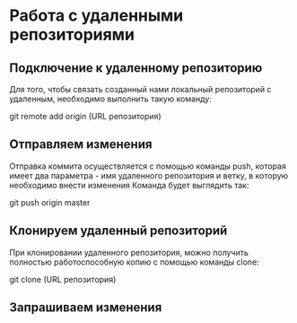 # Работа с удаленными репозиториями

## Подключение к удаленному репозиторию
Для того, чтобы связать созданный нами локальный репозиторий с удаленным, необходимо выполнить такую команду:

git remote add origin (URL репозитория)
## Отправляем изменения 
Отправка коммита осуществляется с помощью команды push, которая имеет два параметра - имя удаленного репозитория и ветку, в которую необходимо внести изменения 
Команда будет выглядить так:

git push origin master 

## Клонируем удаленный репозиторий 
При клонировании удаленного репозитория, можно получить полностью работоспособную копию с помощью команды clone:

git clone (URL репозитория)

## Запрашиваем изменения 